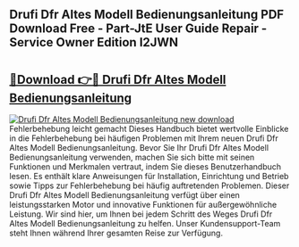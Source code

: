 ## Drufi Dfr Altes Modell Bedienungsanleitung PDF Download Free - Part-JtE User Guide Repair - Service Owner Edition I2JWN

# <h2><a href="http://df0mqe.blite.top/?on=Drufi+Dfr+Altes+Modell+Bedienungsanleitung">🔗Download 👉🔴 Drufi Dfr Altes Modell Bedienungsanleitung</a></h2>

[![Drufi Dfr Altes Modell Bedienungsanleitung new download](https://i.imgur.com/lujVjoI.png)](http://df0mqe.blite.top/?on=Drufi+Dfr+Altes+Modell+Bedienungsanleitung)
Fehlerbehebung leicht gemacht Dieses Handbuch bietet wertvolle Einblicke in die Fehlerbehebung bei häufigen Problemen mit Ihrem neuen Drufi Dfr Altes Modell Bedienungsanleitung. Bevor Sie Ihr Drufi Dfr Altes Modell Bedienungsanleitung verwenden, machen Sie sich bitte mit seinen Funktionen und Merkmalen vertraut, indem Sie dieses Benutzerhandbuch lesen. Es enthält klare Anweisungen für Installation, Einrichtung und Betrieb sowie Tipps zur Fehlerbehebung bei häufig auftretenden Problemen. Dieser Drufi Dfr Altes Modell Bedienungsanleitung verfügt über einen leistungsstarken Motor und innovative Funktionen für außergewöhnliche Leistung. Wir sind hier, um Ihnen bei jedem Schritt des Weges Drufi Dfr Altes Modell Bedienungsanleitung zu helfen. Unser Kundensupport-Team steht Ihnen während Ihrer gesamten Reise zur Verfügung.
